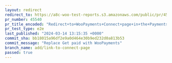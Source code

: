 ```yaml
---
layout: redirect
redirect_to: https://a8c-woo-test-reports.s3.amazonaws.com/public/pr/45540/e2e/index.html
pr_number: 45540
pr_title_encoded: "Redirect+to+WooPayments+Connect+page+in+the+Payments+task"
pr_test_type: e2e
last_published: "2024-03-14 13:15:35 +0000"
commit_sha: bb18015a96df2e9a0d464e30b9ed232d0a813b53
commit_message: "Replace Get paid with WooPayments"
branch_name: add/link-to-connect-page
passed: true
---
```


